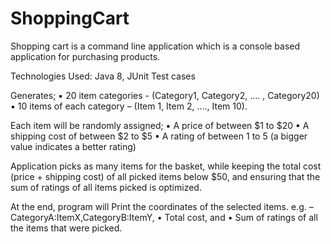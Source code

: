 # ShoppingCart
Shopping cart is a command line application which is a console based application for purchasing products.


Technologies Used: Java 8, JUnit Test cases

Generates; 
▪ 20 item categories - (Category1, Category2, …. , Category20) 
▪ 10 items of each category – (Item 1, Item 2, …., Item 10).

Each item will be randomly assigned; 
▪ A price of between $1 to $20 
▪ A shipping cost of between $2 to $5 
▪ A rating of between 1 to 5 (a bigger value indicates a better rating)

Application picks as many items for the basket, while keeping the total cost (price + shipping cost) of all picked items below $50,
and ensuring that the sum of ratings of all items picked is optimized.

At the end, program will Print the coordinates of the selected items. 
e.g. – CategoryA:ItemX,CategoryB:ItemY, 
• Total cost, and 
• Sum of ratings of all the items that were picked.
